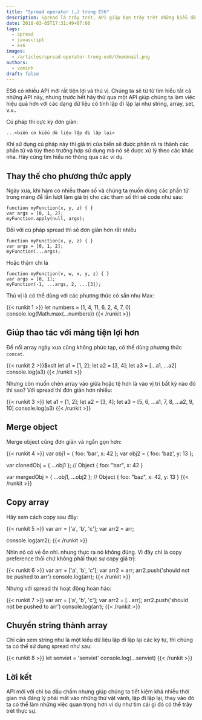 ```yaml
---
title: "Spread operator (…) trong ES6"
description: Spread là trây trét, API giúp bạn trây trét những kiểu dữ liệu có thể trây trét được. Giống như bạn trây trét bơ lên bánh mì hoặc trây trét kem vậy.
date: 2018-03-05T17:31:49+07:00
tags:
  - spread
  - javascript
  - es6
images:
  - /articles/spread-operator-trong-es6/thumbnail.png
authors:
  - vominh
draft: false
---
```


ES6 có nhiều API mới rất tiện lợi và thú vị. Chúng ta sẽ từ từ tìm hiểu tất cả những API này, nhưng trước hết hãy thử qua một API giúp chúng ta làm việc hiệu quả hơn với các dạng dữ liệu có tính lặp đi lặp lại như string, array, set, v.v..

Cú pháp thì cực kỳ đơn giản:

```
...<biến có kiểu dữ liệu lặp đi lặp lại>
```

Khi sử dụng cú pháp này thì giá trị của biến sẽ được phân rã ra thành các phần tử và tùy theo trường hợp sử dụng mà nó sẽ được xử lý theo các khác nha. Hãy cũng tìm hiểu nó thông qua các ví dụ.

## Thay thế cho phương thức apply

Ngày xưa, khi hàm có nhiều tham số và chúng ta muốn dùng các phần tử trong mảng để lần lượt làm giá trị cho các tham số thì sẽ code như sau:

```
function myFunction(x, y, z) { }
var args = [0, 1, 2];
myFunction.apply(null, args);
```

Đối với cú pháp spread thì sẽ đơn giản hơn rất nhiều

```
function myFunction(x, y, z) { }
var args = [0, 1, 2];
myFunction(...args);
```

Hoặc thậm chí là

```
function myFunction(v, w, x, y, z) { }
var args = [0, 1];
myFunction(-1, ...args, 2, ...[3]);
```

Thú vị là có thể dùng với các phương thức có sẵn như Max:

{{< runkit 1  >}}
let numbers = [1, 4, 11, 6, 2, 4, 7, 0]
console.log(Math.max(...numbers))
{{< /runkit >}}

## Giúp thao tác với mảng tiện lợi hơn

Để nối array ngày xưa cũng không phức tạp, có thể dùng phương thức `concat`.

{{< runkit 2  >}}$xslt
let a1 = [1, 2];
let a2 = [3, 4];
let a3 = [...a1, ...a2]
console.log(a3)
{{< /runkit >}}

Nhưng còn muốn chèn array vào giữa hoặc tệ hơn là vào vị trí bất kỳ nào đó thì sao? Với spread thì đơn giản hơn nhiều:

{{< runkit 3  >}}
let a1 = [1, 2];
let a2 = [3, 4];
let a3 = [5, 6, ...a1, 7, 8, ...a2, 9, 10]
console.log(a3)
{{< /runkit >}}

## Merge object

Merge object cũng đơn giản và ngắn gọn hơn:

{{< runkit 4  >}}
var obj1 = { foo: 'bar', x: 42 };
var obj2 = { foo: 'baz', y: 13 };

var clonedObj = { ...obj1 };
// Object { foo: "bar", x: 42 }

var mergedObj = { ...obj1, ...obj2 };
// Object { foo: "baz", x: 42, y: 13 }
{{< /runkit >}}

## Copy array

Hãy xem cách copy sau đây:

{{< runkit 5  >}}
var arr = ['a', 'b', 'c'];
var arr2 = arr;

console.log(arr2);
{{< /runkit >}}

Nhìn nó có vẻ ổn nhỉ. nhưng thực ra nó không đúng. Vì đây chỉ là copy preference thôi chứ không phải thực sự copy giá trị:

{{< runkit 6  >}}
var arr = ['a', 'b', 'c'];
var arr2 = arr;
arr2.push('should not be pushed to arr')
console.log(arr);
{{< /runkit >}}

Nhưng với spread thì hoạt động hoàn hảo:

{{< runkit 7  >}}
var arr = ['a', 'b', 'c'];
var arr2 = [...arr];
arr2.push('should not be pushed to arr')
console.log(arr);
{{< /runkit >}}

## Chuyển string thành array

Chỉ cần xem string như là một kiểu dữ liệu lặp đi lặp lại các ký tự, thì chúng ta có thể sử dụng spread như sau:

{{< runkit 8  >}}
let senviet = 'senviet'
console.log(...senviet)
{{< /runkit >}}

## Lời kết

API mới với chỉ ba dấu chấm nhưng giúp chúng ta tiết kiệm khá nhiều thời gian mà đáng lý phải mất vào những thứ vặt vảnh, lặp đi lặp lại, thay vào đó ta có thể làm những việc quan trọng hơn ví dụ như tìm cái gì đó có thể trây trét thực sự.
